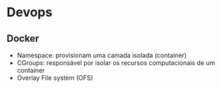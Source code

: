 # Devops

## Docker

- Namespace: provisionam uma camada isolada (container)
- CGroups: responsável por isolar os recursos computacionais de um container
- Overlay File system (OFS)
